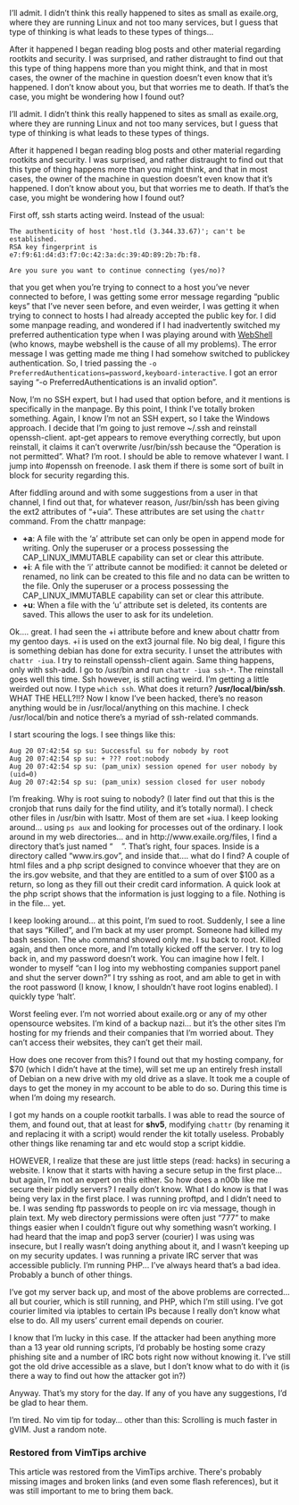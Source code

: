 <!-- :metadata:

title: Exaile.org gets hacked!
tags: Exaile, Security
published: 2007-08-21T03:12:19-0700
summary:

I&#8217;ll admit.  I didn&#8217;t think this really happened to sites as
small as exaile.org, where they are running Linux and not too many services,
but I guess that type of thinking is what leads to these types of things...

-->

I&#8217;ll admit.  I didn&#8217;t think this really happened to sites as
small as exaile.org, where they are running Linux and not too many services,
but I guess that type of thinking is what leads to these types of things...

<p>After it happened I began reading blog posts and other material regarding
rootkits and security.  I was surprised, and rather distraught to find out that
this type of thing happens more than you might think, and that in most cases,
the owner of the machine in question doesn&#8217;t even know that it&#8217;s
happened.  I don&#8217;t know about you, but that worries me to death.  If
that&#8217;s the case, you might be wondering how I found out?</p>

<p>I&#8217;ll admit.  I didn&#8217;t think this really happened to sites as
small as exaile.org, where they are running Linux and not too many services,
but I guess that type of thinking is what leads to these types of things.</p>

<p>After it happened I began reading blog posts and other material regarding
rootkits and security.  I was surprised, and rather distraught to find out that
this type of thing happens more than you might think, and that in most cases,
the owner of the machine in question doesn&#8217;t even know that it&#8217;s
happened.  I don&#8217;t know about you, but that worries me to death.  If
that&#8217;s the case, you might be wondering how I found out? </p>

<p>First off, ssh starts acting weird.  Instead of the usual:</p>

```
The authenticity of host 'host.tld (3.344.33.67)'; can't be established.
RSA key fingerprint is e7:f9:61:d4:d3:f7:0c:42:3a:dc:39:4D:89:2b:7b:f8.

Are you sure you want to continue connecting (yes/no)?
```


<p>that you get when you&#8217;re trying to connect to a host you&#8217;ve
never connected to before, I was getting some error message regarding
&#8220;public keys&#8221; that I&#8217;ve never seen before, and even weirder,
I was getting it when trying to connect to hosts I had already accepted the
public key for.  I did some manpage reading, and wondered if I had
inadvertently switched my preferred authentication type when I was playing
around with <a
href='http://www-personal.umich.edu/~mressl/webshell/'>WebShell</a> (who knows,
maybe webshell is the cause of all my problems).  The error message I was
getting made me thing I had somehow switched to publickey authentication.  So,
I tried passing the <code>-o
PreferredAuthentications=password,keyboard-interactive</code>.  I got an error
saying &#8220;-o PreferredAuthentications is an invalid option&#8221;.</p>

<p>Now, I&#8217;m no <span class="caps">SSH</span> expert, but I had used that
option before, and it mentions is specifically in the manpage.  By this point,
I think I&#8217;ve totally broken something.  Again, I know I&#8217;m not an
<span class="caps">SSH</span> expert, so I take the Windows approach.  I decide
that I&#8217;m going to just remove ~/.ssh and reinstall openssh-client.
apt-get appears to remove everything correctly, but upon reinstall, it claims
it can&#8217;t overwrite /usr/bin/ssh because the &#8220;Operation is not
permitted&#8221;.  What?  I&#8217;m root.  I should be able to remove whatever
I want.  I jump into #openssh on freenode.  I ask them if there is some sort of
built in block for security regarding this.  </p>

<p>After fiddling around and with some suggestions from a user in that channel,
I find out that, for whatever reason, /usr/bin/ssh has been giving the ext2
attributes of &#8220;+uia&#8221;.  These attributes are set using the
<code>chattr</code> command.  From the chattr manpage:</p>

<ul>
<li><b>+a</b>: A file with the ‘a’ attribute set can only be open in append
mode  for   writing.    Only   the   superuser   or   a   process   possessing
the     CAP_LINUX_IMMUTABLE capability can set or clear this attribute. </li>
<li><b>+i</b>: A file with the ‘i’ attribute cannot be modified: it cannot be
deleted or  renamed,  no  link  can  be created to this file and no data can be
written to the file.  Only the superuser or a  process  possessing  the
CAP_LINUX_IMMUTABLE capability can set or clear this attribute.</li>
<li><b>+u</b>: When  a  file  with  the ‘u’ attribute set is deleted, its
contents are saved.  This allows the user to ask for its undeletion.
</ul>

<p>Ok&#8230;. great.  I had seen the +i attribute before and knew about chattr
from my gentoo days.  +i is used on the ext3 journal file.  No big deal, I
figure this is something debian has done for extra security.  I unset the
attributes with <code>chattr -iua</code>.  I try to reinstall openssh-client
again.  Same thing happens, only with ssh-add.  I go to /usr/bin and run
<code>chattr -iua ssh-*</code>.  The reinstall goes well this time.  Ssh
however, is still acting weird.  I&#8217;m getting a little weirded out now.  I
type <code>which ssh</code>.  What does it return?  <b>/usr/local/bin/ssh</b>.
<span class="caps">WHAT</span> <span class="caps">THE</span> HELL?!!?  Now I
know I&#8217;ve been hacked, there&#8217;s no reason anything would be in
/usr/local/anything on this machine.  I check /usr/local/bin and notice
there&#8217;s a myriad of ssh-related commands.</p>

<p>I start scouring the logs.  I see things like this: </p>

```
Aug 20 07:42:54 sp su: Successful su for nobody by root
Aug 20 07:42:54 sp su: + ??? root:nobody
Aug 20 07:42:54 sp su: (pam_unix) session opened for user nobody by (uid=0)
Aug 20 07:42:54 sp su: (pam_unix) session closed for user nobody
```

<p>I&#8217;m freaking.  Why is root suing to nobody?  (I later find out that
this is the cronjob that runs daily for the find utility, and it&#8217;s
totally normal).  I check other files in /usr/bin with lsattr.  Most of them
are set +iua.  I keep looking around&#8230; using <code>ps aux</code> and
looking for processes out of the ordinary.  I look around in my web
directories&#8230; and in http://www.exaile.org/files, I find a directory
that&#8217;s just named &#8220;&nbsp;&nbsp;&nbsp;&nbsp;&#8221;.  That&#8217;s
right, four spaces.  Inside is a directory called &#8220;www.irs.gov&#8221;,
and inside that&#8230;. what do I find?  A couple of html files and a php
script designed to convince whoever that they are on the irs.gov website, and
that they are entitled to a sum of over $100 as a return, so long as they fill
out their credit card information.  A quick look at the php script shows that
the information is just logging to a file.  Nothing is in the file&#8230;
yet.</p>

<p>I keep looking around&#8230; at this point, I&#8217;m sued to root.
Suddenly, I see a line that says &#8220;Killed&#8221;, and I&#8217;m back at my
user prompt.  Someone had killed my bash session.  The <code>who</code> command
showed only me.  I su back to root.  Killed again, and then once more, and
I&#8217;m totally kicked off the server.  I try to log back in, and my password
doesn&#8217;t work.  You can imagine how I felt.  I wonder to myself &#8220;can
I log into my webhosting companies support panel and shut the server
down?&#8221;  I try sshing as root, and am able to get in with the root
password (I know, I know, I shouldn&#8217;t have root logins enabled).  I
quickly type &#8216;halt&#8217;.  </p>

<p>Worst feeling ever.  I&#8217;m not worried about exaile.org or any of my
other opensource websites.  I&#8217;m kind of a backup nazi&#8230; but
it&#8217;s the other sites I&#8217;m hosting for my friends and their companies
that I&#8217;m worried about.  They can&#8217;t access their websites, they
can&#8217;t get their mail.</p>

<p>How does one recover from this?  I found out that my hosting company, for
$70 (which I didn&#8217;t have at the time), will set me up an entirely fresh
install of Debian on a new drive with my old drive as a slave.  It took me a
couple of days to get the money in my account to be able to do so.  During this
time is when I&#8217;m doing my research.</p>

<p>I got my hands on a couple rootkit tarballs.  I was able to read the source
of them, and found out, that at least for <b>shv5</b>, modifying
<code>chattr</code> (by renaming it and replacing it with a script) would
render the kit totally useless.  Probably other things like renaming tar and
etc would stop a script kiddie.</p>

<p><span class="caps">HOWEVER</span>, I realize that these are just little
steps (read: hacks) in securing a website.  I know that it starts with having a
secure setup in the first place&#8230; but again, I&#8217;m not an expert on
this either.  So how does a n00b like me secure their piddly servers?  I really
don&#8217;t know.  What I do know is that I was being very lax in the first
place.  I was running proftpd, and I didn&#8217;t need to be.  I was sending
ftp passwords to people on irc via message, though in plain text.  My web
directory permissions were often just &#8220;777&#8221; to make things easier
when I couldn&#8217;t figure out why something wasn&#8217;t working.  I had
heard that the imap and pop3 server (courier) I was using was insecure, but I
really wasn&#8217;t doing anything about it, and I wasn&#8217;t keeping up on
my security updates.  I was running a private <span class="caps">IRC</span>
server that was accessible publicly.  I&#8217;m running <span
class="caps">PHP</span>... I&#8217;ve always heard that&#8217;s a bad idea.
Probably a bunch of other things.</p>

<p>I&#8217;ve got my server back up, and most of the above problems are
corrected&#8230; all but courier, which is still running, and <span
class="caps">PHP</span>, which I&#8217;m still using.  I&#8217;ve got courier
limited via iptables to certain IPs because I really don&#8217;t know what else
to do.  All my users&#8217; current email depends on courier.</p>

<p>I know that I&#8217;m lucky in this case.  If the attacker had been anything
more than a 13 year old running scripts, I&#8217;d probably be hosting some
crazy phishing site and a number of <span class="caps">IRC</span> bots right
now without knowing it.  I&#8217;ve still got the old drive accessible as a
slave, but I don&#8217;t know what to do with it (is there a way to find out
how the attacker got in?)</p>

<p>Anyway.  That&#8217;s my story for the day.  If any of you have any
suggestions, I&#8217;d be glad to hear them.</p>

<p>I&#8217;m tired.  No vim tip for today&#8230; other than this:  Scrolling is
much faster in gVIM.  Just a random note.</p>

<div class="restored-from-archive">
  <h3>Restored from VimTips archive</h3>
  <p>
  This article was restored from the VimTips archive. There's probably
  missing images and broken links (and even some flash references), but it
  was still important to me to bring them back.
  </p>
</div>
